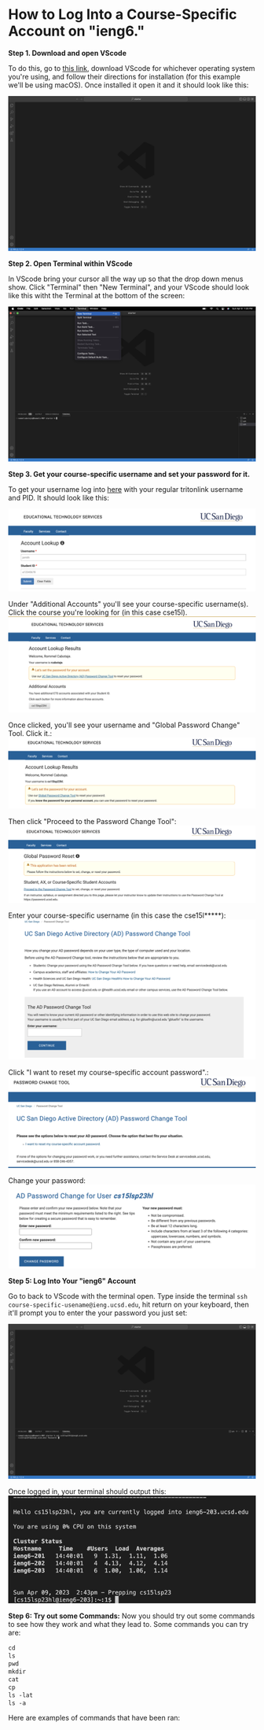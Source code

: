 # How to Log Into a Course-Specific Account on "**ieng6**."

**Step 1. Download and open VScode**


To do this, go to [this link](https://code.visualstudio.com/), download VScode for whichever operating system you're using, and follow their directions for installation (for this example we'll be using macOS). Once installed it open it and it should look like this:

![](vscode.png)

**Step 2. Open Terminal within VScode**

In VScode bring your cursor all the way up so that the drop down menus show. Click "Terminal" then "New Terminal",  and your VScode should look like this witht the Terminal at the bottom of the screen:

![Image](terminal.png)

**Step 3. Get your course-specific username and set your password for it.**

To get your username log into [here](https://sdacs.ucsd.edu/~icc/index.php) with your regular tritonlink username and PID. It should look like this:

![Image](sdcas.png)

Under "Additional Accounts" you'll see your course-specific username(s). Click the course you're looking for (in this case cse15l).
![Image](1.png)

Once clicked, you'll see your username and "Global Password Change" Tool. Click it.:
![Image](2.png)

Then click "Proceed to the Password Change Tool":
![Image](3.png)

Enter your course-specific username (in this case the cse15l*****):
![Image](4.png)


Click "I want to reset my course-specific account password".:
![Image](5.png)

Change your password:
![Image](6.png)

**Step 5: Log Into Your "ieng6" Account**

Go to back to VScode with the terminal open. Type inside the terminal `ssh course-specific-usename@ieng.ucsd.edu`, hit return on your keyboard, then it'll prompt you to enter the your password you just set:

![Image](7.png)

Once logged in, your terminal should output this:
![Image](8.png)

**Step 6: Try out some Commands:**
Now you should try out some commands to see how they work and what they lead to. 
Some commands you can try are:

```
cd
ls
pwd
mkdir
cat
cp
ls -lat
ls -a
```

Here are examples of commands that have been ran:
